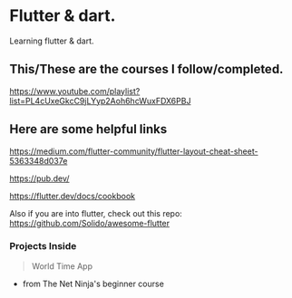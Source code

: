 # Flutter & dart.
Learning flutter &amp; dart.

## This/These are the courses I follow/completed.

https://www.youtube.com/playlist?list=PL4cUxeGkcC9jLYyp2Aoh6hcWuxFDX6PBJ

## Here are some helpful links

https://medium.com/flutter-community/flutter-layout-cheat-sheet-5363348d037e

https://pub.dev/

https://flutter.dev/docs/cookbook

Also if you are into flutter, check out this repo:
https://github.com/Solido/awesome-flutter


### Projects Inside

> World Time App
  * from The Net Ninja's beginner course
